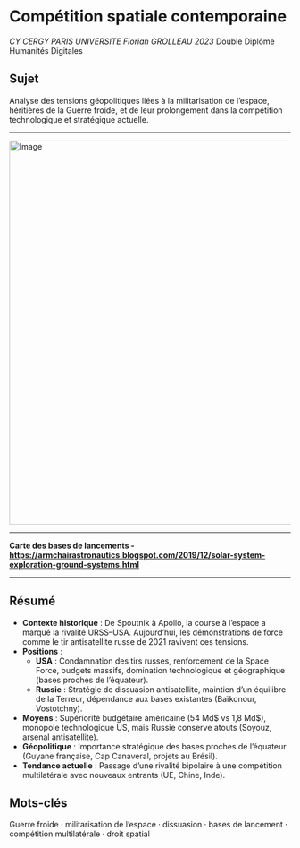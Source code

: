 # Compétition spatiale contemporaine
*CY CERGY PARIS UNIVERSITE*
*Florian GROLLEAU 2023* Double Diplôme Humanités Digitales

## Sujet
Analyse des tensions géopolitiques liées à la militarisation de l’espace, héritières de la Guerre froide, et de leur prolongement dans la compétition technologique et stratégique actuelle.

---

<img width="1331" height="686" alt="Image" src="https://github.com/user-attachments/assets/c5de7898-90b1-47df-a1a1-05adf9465414" />

---

**Carte des bases de lancements - https://armchairastronautics.blogspot.com/2019/12/solar-system-exploration-ground-systems.html**

---

## Résumé
- **Contexte historique** : De Spoutnik à Apollo, la course à l’espace a marqué la rivalité URSS–USA. Aujourd’hui, les démonstrations de force comme le tir antisatellite russe de 2021 ravivent ces tensions.
- **Positions** :
  - **USA** : Condamnation des tirs russes, renforcement de la Space Force, budgets massifs, domination technologique et géographique (bases proches de l’équateur).
  - **Russie** : Stratégie de dissuasion antisatellite, maintien d’un équilibre de la Terreur, dépendance aux bases existantes (Baïkonour, Vostotchny).
- **Moyens** : Supériorité budgétaire américaine (54 Md$ vs 1,8 Md$), monopole technologique US, mais Russie conserve atouts (Soyouz, arsenal antisatellite).
- **Géopolitique** : Importance stratégique des bases proches de l’équateur (Guyane française, Cap Canaveral, projets au Brésil).
- **Tendance actuelle** : Passage d’une rivalité bipolaire à une compétition multilatérale avec nouveaux entrants (UE, Chine, Inde).

## Mots-clés
Guerre froide · militarisation de l’espace · dissuasion · bases de lancement · compétition multilatérale · droit spatial

